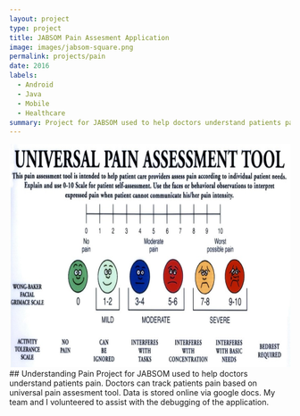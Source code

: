 ```yaml
---
layout: project
type: project
title: JABSOM Pain Assesment Application
image: images/jabsom-square.png
permalink: projects/pain
date: 2016
labels:
  - Android
  - Java
  - Mobile
  - Healthcare
summary: Project for JABSOM used to help doctors understand patients pain. 
---
```

<img  src="../images/Pain-Scale-Wong-Baker.jpg" width="800" height="400">
## Understanding Pain
Project for JABSOM used to help doctors understand patients pain. Doctors can track patients pain based on universal pain assesment tool. Data is stored online via google docs. My team and I volunteered to assist with the debugging of the application.
